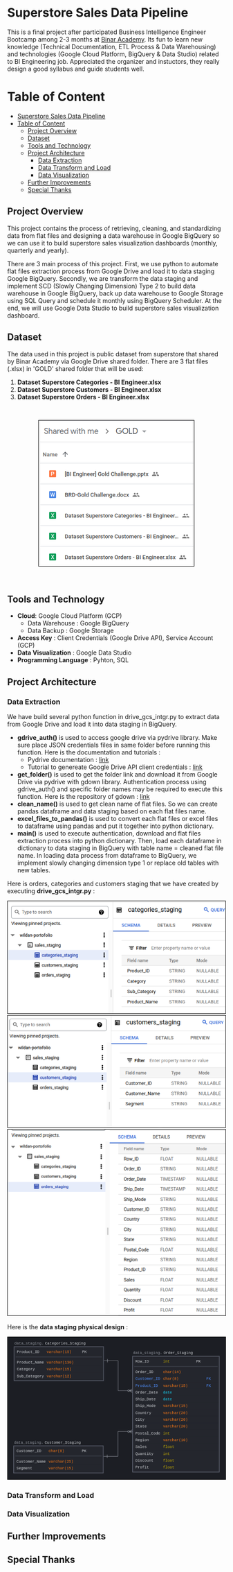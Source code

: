 Superstore Sales Data Pipeline
==============================
This is a final project after participated Business Intelligence Engineer Bootcamp among 2-3 months at [Binar Academy](https://www.binaracademy.com/). Its fun to learn new knowledge (Technical Documentation, ETL Process & Data Warehousing) and technologies (Google Cloud Platform, BigQuery & Data Studio) related to BI Engineering job. Appreciated the organizer and instuctors, they really design a good syllabus and guide students well. 

Table of Content
================
- [Superstore Sales Data Pipeline](#superstore-sales-data-pipeline)
- [Table of Content](#table-of-content)
  - [Project Overview](#project-overview)
  - [Dataset](#dataset)
  - [Tools and Technology](#tools-and-technology)
  - [Project Architecture](#project-architecture)
    - [Data Extraction](#data-extraction)
    - [Data Transform and Load](#data-transform-and-load)
    - [Data Visualization](#data-visualization)
  - [Further Improvements](#further-improvements)
  - [Special Thanks](#special-thanks)


## Project Overview
<p>This project contains the process of retrieving, cleaning, and standardizing data from flat files and designing a data warehouse in Google BigQuery so we can use it to build superstore sales visualization dashboards (monthly, quarterly and yearly).</p> 

<p>There are 3 main process of this project. First, we use python to automate flat files extraction process from Google Drive and load it to data staging Google BigQuery. Secondly, we are transform the data staging and implement SCD (Slowly Changing Dimension) Type 2 to build data warehouse in Google BigQuery, back up data warehouse to Google Storage using SQL Query and schedule it monthly using BigQuery Scheduler. At the end, we will use Google Data Studio to build superstore sales visualization dashboard.</p>

## Dataset

<p>The data used in this project is public dataset from superstore that shared by Binar Academy via Google Drive shared folder. There are 3 flat files (.xlsx) in 'GOLD' shared folder that will be used: </p>

1. **Dataset Superstore Categories - BI Engineer.xlsx**
2. **Dataset Superstore Customers - BI Engineer.xlsx**
3. **Dataset Superstore Orders - BI Engineer.xlsx**

<br>
<p align="center">
  <img src="Images/data_source.png" style="border: 1px solid black" alt="Data Source" >
</p>
<br>

## Tools and Technology  
- **Cloud**: Google Cloud Platform (GCP)
  - Data Warehouse : Google BigQuery
  - Data Backup : Google Storage
- **Access Key** : Client Credentials (Google Drive API), Service Account (GCP)
- **Data Visualization** : Google Data Studio 
- **Programming Language** : Pyhton, SQL

## Project Architecture

  ### Data Extraction
  
  We have build several python function in drive_gcs_intgr.py to extract data from Google Drive and load it into data staging in BigQuery.

  - **gdrive_auth()** is used to access google drive via pydrive library. Make sure place JSON credentials files in same folder before running this function. Here is the documentation and tutorials : 
      - Pydrive documentation : [link](https://pythonhosted.org/PyDrive/)
      - Tutorial to genereate Google Drive API client credentials : [link](https://www.iperiusbackup.net/en/how-to-enable-google-drive-api-and-get-client-credentials/)  
  - **get_folder()** is used to get the folder link and download it from Google Drive via pydrive with gdown library. Authentication process using gdrive_auth() and specific folder names may be required to execute this function. Here is the repository of gdown : [link](https://github.com/wkentaro/gdown)
  - **clean_name()** is used to get clean name of flat files. So we can create pandas dataframe and data staging based on each flat files name.
  - **excel_files_to_pandas()** is used to convert each flat files or excel files to dataframe using pandas and put it together into python dictionary.  
  - **main()** is used to execute authentication, download and flat files extraction process into python dictionary. Then, load each dataframe in dictionary to data staging in BigQuery with table name = cleaned flat file name. In loading data process from dataframe to BigQuery, we implement slowly changing dimension type 1 or replace old tables with new tables.  



  Here is orders, categories and customers staging that we have created by executing **drive_gcs_intgr.py** : 
  <p align="center">
  <img src="Images/categories_staging.png" style="border: 1px solid black" alt="Categories Staging" >
  <br>
  <img src="Images/customers_staging.png" style="border: 1px solid black" alt="Customers Staging" >
  <br>
  <img src="Images/orders_staging.png" style="border: 1px solid black" alt="Orders Staging" >
  </p>

  Here is the **data staging physical design** : 
  <p align="center">

  <img src="Images/data_staging_design.png" style="border: 1px solid black" alt="Data Staging Design" >
  </p>



  ### Data Transform and Load
  ### Data Visualization

## Further Improvements
## Special Thanks
